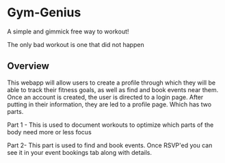 # Gym-Genius
A simple and gimmick free way to workout!

The only bad workout is one that did not happen


## Overview 
This webapp will allow users to create a profile through which they will be able to track their fitness goals, as well as find and book events near them. Once an account is created, the user is directed to a login page. After putting in their information, they are led to a profile page. Which has two parts.

Part 1 - This is used to document workouts to optimize which parts of the body need more or less focus

Part 2- This part is used to find and book events. Once RSVP'ed you can see it in your event bookings tab along with details.


